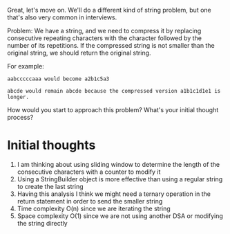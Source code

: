 Great, let's move on. We'll do a different kind of string problem, but one that's also very common in interviews.

Problem: We have a string, and we need to compress it by replacing consecutive repeating characters with the character followed by the number of its repetitions. If the compressed string is not smaller than the original string, we should return the original string.

For example:

    aabcccccaaa would become a2b1c5a3

    abcde would remain abcde because the compressed version a1b1c1d1e1 is longer.

How would you start to approach this problem? What's your initial thought process?

# Initial thoughts 
1. I am thinking about using sliding window to determine the length of the consecutive characters with a counter to modify it
2. Using a StringBuilder object is more effective than using a regular string to create the last string
3. Having this analysis I think we might need a ternary operation in the return statement in order to send the smaller string
4. Time complexity O(n) since we are iterating the string
5. Space complexity O(1) since we are not using another DSA or modifying the string directly